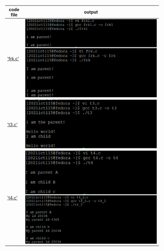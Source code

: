 | code file | output |
|-----------|--------|
|['frk.c'](./Codes/frk.c)|![1.png](./Outputs/1.png) ![2.png](./Outputs/2.png)|
|['t3.c'](./Codes/t3.c)|![3.png](./Outputs/3.png)|
|['t4.c'](./Codes/t4.c)|![4.png](./Outputs/4.png) ![4_2.png](./Outputs/4_2.png)|
